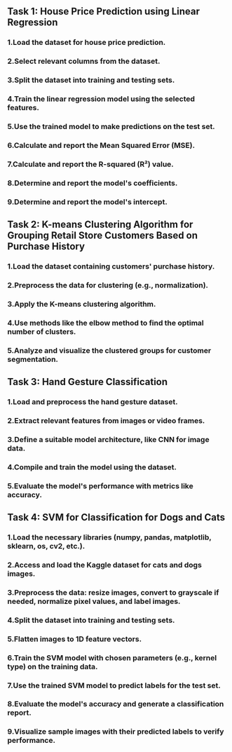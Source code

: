 ## Task 1: House Price Prediction using Linear Regression
 ### 1.Load the dataset for house price prediction.
 ### 2.Select relevant columns from the dataset.
 ### 3.Split the dataset into training and testing sets.
 ### 4.Train the linear regression model using the selected features.
 ### 5.Use the trained model to make predictions on the test set.
 ### 6.Calculate and report the Mean Squared Error (MSE).
 ### 7.Calculate and report the R-squared (R²) value.
 ### 8.Determine and report the model's coefficients.
 ### 9.Determine and report the model's intercept.
## Task 2: K-means Clustering Algorithm for Grouping Retail Store Customers Based on Purchase History
 ### 1.Load the dataset containing customers' purchase history.
 ### 2.Preprocess the data for clustering (e.g., normalization).
 ### 3.Apply the K-means clustering algorithm.
 ### 4.Use methods like the elbow method to find the optimal number of clusters.
 ### 5.Analyze and visualize the clustered groups for customer segmentation.
## Task 3: Hand Gesture Classification
 ### 1.Load and preprocess the hand gesture dataset.
 ### 2.Extract relevant features from images or video frames.
 ### 3.Define a suitable model architecture, like CNN for image data.
 ### 4.Compile and train the model using the dataset.
 ### 5.Evaluate the model's performance with metrics like accuracy.
## Task 4: SVM for Classification for Dogs and Cats
 ### 1.Load the necessary libraries (numpy, pandas, matplotlib, sklearn, os, cv2, etc.).
 ### 2.Access and load the Kaggle dataset for cats and dogs images.
 ### 3.Preprocess the data: resize images, convert to grayscale if needed, normalize pixel values, and label images.
 ### 4.Split the dataset into training and testing sets.
 ### 5.Flatten images to 1D feature vectors.
 ### 6.Train the SVM model with chosen parameters (e.g., kernel type) on the training data.
 ### 7.Use the trained SVM model to predict labels for the test set.
 ### 8.Evaluate the model's accuracy and generate a classification report.
 ### 9.Visualize sample images with their predicted labels to verify performance.
